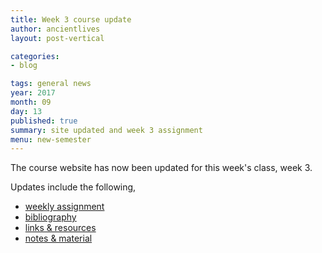 ```yaml
---
title: Week 3 course update
author: ancientlives
layout: post-vertical

categories:
- blog

tags: general news
year: 2017
month: 09
day: 13
published: true
summary: site updated and week 3 assignment
menu: new-semester
---
```


The course website has now been updated for this week's class, week 3.

Updates include the following,

* [weekly assignment](/weekly_assignment)
* [bibliography](/bibliography)
* [links & resources](/links)
* [notes & material](/notes)
